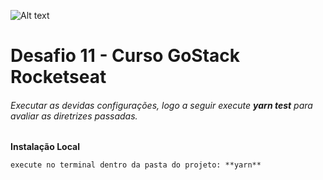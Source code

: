 ![Alt text](https://github.com/diegoMasin/maximumtech/blob/master/assets/img/logo-colorida.png)<br>

# Desafio 11 - Curso GoStack Rocketseat
###### Executar as devidas configurações, logo a seguir execute **_yarn test_** para avaliar as diretrizes passadas.

**Instalação Local**
```
execute no terminal dentro da pasta do projeto: **yarn**
```
